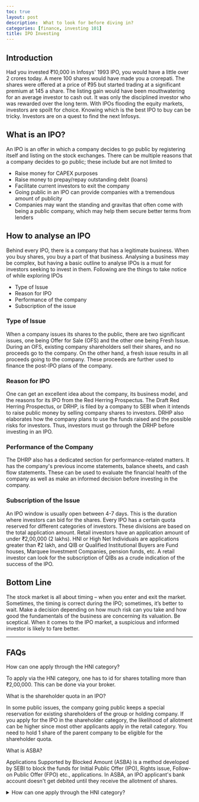 ```yaml
---
toc: true
layout: post
description:  What to look for before diving in?
categories: [finance, investing 101]
title: IPO Investing
---
```


## Introduction

Had you invested ₹10,000 in Infosys' 1993 IPO, you would have a little over 2 crores today. A mere 100 shares would have made you a crorepati. The shares were offered at a price of ₹95 but started trading at a significant premium at 145 a share. The listing gain would have been mouthwatering for an average investor to cash out. It was only the disciplined investor who was rewarded over the long term. With IPOs flooding the equity markets, investors are spoilt for choice. Knowing which is the best IPO to buy can be tricky. Investors are on a quest to find the next Infosys.

## What is an IPO?

An IPO is an offer in which a company decides to go public by registering itself and listing on the stock exchanges. There can be multiple reasons that a company decides to go public; these include but are not limited to

- Raise money for CAPEX purposes
- Raise money to prepay/repay outstanding debt (loans)
- Facilitate current investors to exit the company
- Going public in an IPO can provide companies with a tremendous amount of publicity
- Companies may want the standing and gravitas that often come with being a public company, which may help them secure better terms from lenders

## How to analyse an IPO

Behind every IPO, there is a company that has a legitimate business. When you buy shares, you buy a part of that business. Analysing a business may be complex, but having a basic outline to analyse IPOs is a must for investors seeking to invest in them. Following are the things to take notice of while exploring IPOs

- Type of Issue
- Reason for IPO
- Performance of the company
- Subscription of the issue

### Type of Issue

When a company issues its shares to the public, there are two significant issues, one being Offer for Sale (OFS) and the other one being Fresh Issue. During an OFS, existing company shareholders sell their shares, and no proceeds go to the company. On the other hand, a fresh issue results in all proceeds going to the company. These proceeds are further used to finance the post-IPO plans of the company.

### Reason for IPO

One can get an excellent idea about the company, its business model, and the reasons for its IPO from the Red Herring Prospectus. The Draft Red Herring Prospectus, or DRHP, is filed by a company to SEBI when it intends to raise public money by selling company shares to investors. DRHP also elaborates how the company plans to use the funds raised and the possible risks for investors. Thus, investors must go through the DRHP before investing in an IPO.

### Performance of the Company

The DHRP also has a dedicated section for performance-related matters. It has the company's previous income statements, balance sheets, and cash flow statements. These can be used to evaluate the financial health of the company as well as make an informed decision before investing in the company.

### Subscription of the Issue

An IPO window is usually open between 4-7 days. This is the duration where investors can bid for the shares. Every IPO has a certain quota reserved for different categories of investors. These divisions are based on the total application amount. Retail investors have an application amount of under ₹2,00,000 (2 lakhs). HNI or High Net Individuals are applications greater than ₹2 lakh, and QIB or Qualified Institutional Buyers are Fund houses, Marquee Investment Companies, pension funds, etc. A retail investor can look for the subscription of QIBs as a crude indication of the success of the IPO.

## Bottom Line

The stock market is all about timing – when you enter and exit the market. Sometimes, the timing is correct during the IPO; sometimes, it’s better to wait. Make a decision depending on how much risk can you take and how good the fundamentals of the business are concerning its valuation. Be sceptical. When it comes to the IPO market, a suspicious and informed investor is likely to fare better.

---


## FAQs

How can one apply through the HNI category?

To apply via the HNI category, one has to id for shares totalling more than ₹2,00,000. This can be done via your broker.

What is the shareholder quota in an IPO?

In some public issues, the company going public keeps a special reservation for existing shareholders of the group or holding company. If you apply for the IPO in the shareholder category, the likelihood of allotment can be higher since most other applicants apply in the retail category. You need to hold 1 share of the parent company to be eligible for the shareholder quota.

What is ASBA?

Applications Supported by Blocked Amount (ASBA) is a method developed by SEBI to block the funds for Initial Public Offer (IPO), Rights issue, Follow-on Public Offer (FPO) etc., applications. In ASBA, an IPO applicant's bank account doesn't get debited until they receive the allotment of shares.

<details>
<summary>How can one apply through the HNI category?</summary>
<br>
To apply via the HNI category, one has to id for shares totalling more than ₹2,00,000. This can be done via your broker.
</details>